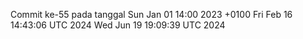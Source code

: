 Commit ke-55 pada tanggal Sun Jan 01 14:00 2023 +0100
Fri Feb 16 14:43:06 UTC 2024
Wed Jun 19 19:09:39 UTC 2024
